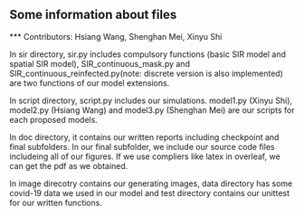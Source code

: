 ## Some information about files

*** Contributors: Hsiang Wang, Shenghan Mei, Xinyu Shi

In sir directory, sir.py includes compulsory functions (basic SIR model and spatial SIR model), SIR_continuous_mask.py and SIR_continuous_reinfected.py(note: discrete version is also implemented) are two functions of our model extensions. 

In script directory, script.py includes our simulations. model1.py (Xinyu Shi), model2.py (Hsiang Wang) and model3.py (Shenghan Mei) are our scripts for each proposed models.

In doc directory, it contains our written reports including checkpoint and final subfolders. In our final subfolder, we include our source code files includeing all of our figures. If we use compliers like latex in overleaf, we can get the pdf as we obtained. 

In image direcotry contains our generating images, data directory has some covid-19 data we used in our model and test directory contains our unittest for our written functions. 


